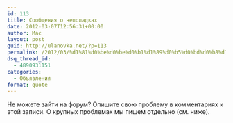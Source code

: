 ```yaml
---
id: 113
title: Сообщения о неполадках
date: 2012-03-07T12:56:31+00:00
author: Mac
layout: post
guid: http://ulanovka.net/?p=113
permalink: /2012/03/%d1%81%d0%be%d0%be%d0%b1%d1%89%d0%b5%d0%bd%d0%b8%d1%8f-%d0%be-%d0%bd%d0%b5%d0%bf%d0%be%d0%bb%d0%b0%d0%b4%d0%ba%d0%b0%d1%85/
dsq_thread_id:
  - 4890931151
categories:
  - Объявления
format: quote
---
```

Не можете зайти на форум? Опишите свою проблему в комментариях к этой записи. О крупных проблемах мы пишем отдельно (см. ниже).
